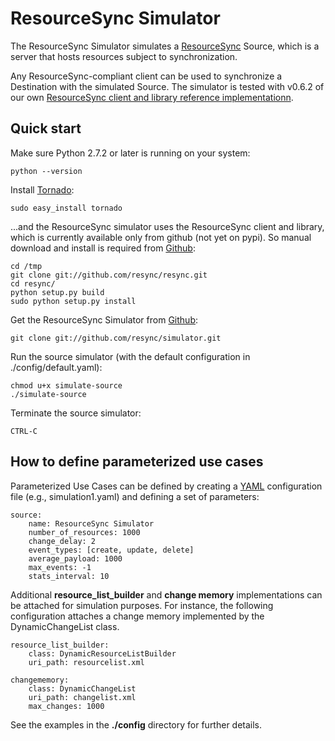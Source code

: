 # ResourceSync Simulator

The ResourceSync Simulator simulates a [ResourceSync](http://www.openarchives.org/rs/0.6/resourcesync) Source, which is a server that hosts resources subject to synchronization.

Any ResourceSync-compliant client can be used to synchronize a Destination with the simulated Source. The simulator is tested with v0.6.2 of our own [ResourceSync client and library reference implementationn](https://github.com/resync/resync).


## Quick start

Make sure Python 2.7.2 or later is running on your system:

    python --version

Install [Tornado](http://www.tornadoweb.org/):

    sudo easy_install tornado

...and the ResourceSync simulator uses the ResourceSync client and library, which is currently available only from github (not yet on pypi). So manual download and install is required from [Github](https://github.com/resync/resync):

    cd /tmp
    git clone git://github.com/resync/resync.git
    cd resync/
    python setup.py build
    sudo python setup.py install
    
Get the ResourceSync Simulator from [Github](http://www.github.com/behas/resync-simulator):

    git clone git://github.com/resync/simulator.git
    
Run the source simulator (with the default configuration in ./config/default.yaml):
    
    chmod u+x simulate-source
    ./simulate-source

Terminate the source simulator:

    CTRL-C

## How to define parameterized use cases

Parameterized Use Cases can be defined by creating a [YAML](http://www.yaml.org/) configuration file (e.g., simulation1.yaml) and defining a set of parameters:

    source:
        name: ResourceSync Simulator
        number_of_resources: 1000
        change_delay: 2
        event_types: [create, update, delete]
        average_payload: 1000
        max_events: -1
        stats_interval: 10
        
Additional **resource_list_builder** and **change memory** implementations can be attached for simulation purposes. For instance, the following configuration attaches a change memory implemented by the DynamicChangeList class.

    resource_list_builder:
        class: DynamicResourceListBuilder
        uri_path: resourcelist.xml

    changememory:
        class: DynamicChangeList
        uri_path: changelist.xml
        max_changes: 1000
            
See the examples in the **./config** directory for further details.